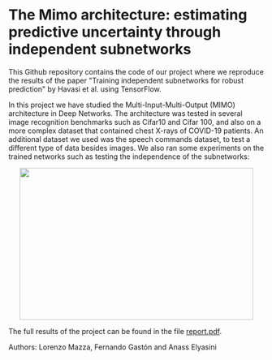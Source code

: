 # The Mimo architecture: estimating predictive uncertainty through independent subnetworks

This Github repository contains the code of our project where we reproduce the results of the paper "Training independent subnetworks for robust prediction" by Havasi et al. using TensorFlow.  

In this project we have studied the Multi-Input-Multi-Output (MIMO) architecture in Deep Networks. The architecture was tested in several image recognition benchmarks such as Cifar10 and Cifar 100, and also on a more complex dataset that contained chest X-rays of COVID-19 patients. An additional dataset we used was the speech commands dataset, to test a different type of data besides images. We also ran some experiments on the trained networks such as testing the independence of the subnetworks:

<p align="center">
  <img width="460" height="300" src="https://github.com/fergascod/MIMO-architecture-for-NNs/blob/master/plots/variance/Activation_Variance_3D.png">
</p>

The full results of the project can be found in the file [report.pdf](https://github.com/fergascod/DD2412project/blob/master/report.pdf). 

Authors: Lorenzo Mazza, Fernando Gastón and Anass Elyasini
